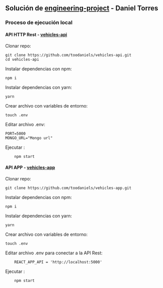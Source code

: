 ##  Solución de [engineering-project](https://github.com/expandaventures/engineering-project) - Daniel Torres

### Proceso de ejecución local

#### API HTTP Rest - [vehicles-api](https://github.com/toodaniels/vehicles-api)

Clonar repo:

    git clone https://github.com/toodaniels/vehicles-api.git
    cd vehicles-api 
Instalar dependencias con npm:

	npm i 

Instalar dependencias con yarn:

	yarn 

Crear archivo con variables de entorno:
		
	touch .env 

Editar archivo .env:

	PORT=5000
    MONGO_URL="Mongo url"

Ejecutar :
		
		npm start 

#### API APP - [vehicles-app](https://github.com/toodaniels/vehicles-app)

Clonar repo:

    git clone https://github.com/toodaniels/vehicles-app.git

Instalar dependencias con npm:

	npm i 

Instalar dependencias con yarn:

	yarn 

Crear archivo con variables de entorno:
		
	touch .env 

Editar archivo .env para conectar a la API Rest:

		REACT_APP_API = 'http://localhost:5000'

Ejecutar :
		
		npm start 